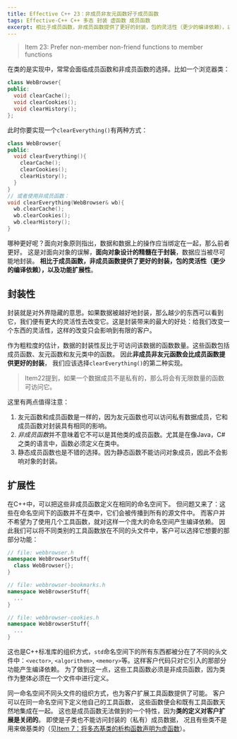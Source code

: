 ```yaml
---
title: Effective C++ 23：非成员非友元函数好于成员函数
tags: Effective-C++ C++ 多态 封装 虚函数 成员函数
excerpt: 相比于成员函数，非成员函数提供了更好的封装，包的灵活性（更少的编译依赖），以及功能扩展性。
---
```


> Item 23: Prefer non-member non-friend functions to member functions

在类的是实现中，常常会面临成员函数和非成员函数的选择。比如一个浏览器类：

```cpp
class WebBrowser{
public:
  void clearCache();
  void clearCookies();
  void clearHistory();
};
```

此时你要实现一个`clearEverything()`有两种方式：

```cpp
class WebBrowser{
public:
  void clearEverything(){
    clearCache();
    clearCookies();
    clearHistory();
  }
}
// 或者使用非成员函数：
void clearEverything(WebBrowser& wb){
  wb.clearCache();
  wb.clearCookies();
  wb.clearHistory();
}
```

哪种更好呢？面向对象原则指出，数据和数据上的操作应当绑定在一起，那么前者更好。
这是对面向对象的误解，**面向对象设计的精髓在于封装**，数据应当被尽可能地封装。
**相比于成员函数，非成员函数提供了更好的封装，包的灵活性（更少的编译依赖），以及功能扩展性**。

<!--more-->

## 封装性

封装就是对外界隐藏的意思。如果数据被越好地封装，那么越少的东西可以看到它，我们便有更大的灵活性去改变它。这是封装带来的最大的好处：给我们改变一个东西的灵活性，这样的改变只会影响到有限的客户。

作为粗粒度的估计，数据的封装性反比于可访问该数据的函数数量。这些函数包括成员函数、友元函数和友元类中的函数。
因此**非成员非友元函数会比成员函数提供更好的封装**，
我们应该选择`clearEverything()`的第二种实现。

> Item22提到，如果一个数据成员不是私有的，那么将会有无限数量的函数可访问它。

这里有两点值得注意：

1. 友元函数和成员函数是一样的，因为友元函数也可以访问私有数据成员，它和成员函数对封装具有相同的影响。
2. *非成员函数*并不意味着它不可以是其他类的成员函数。尤其是在像Java，C#之类的语言中，函数必须定义在类中。
3. 静态成员函数也是不错的选择。因为静态函数不能访问对象成员，因此不会影响对象的封装。

## 扩展性

在C++中，可以把这些非成员函数定义在相同的命名空间下。
但问题又来了：这些在命名空间下的函数并不在类中，它们会被传播到所有的源文件中。
而客户并不希望为了使用几个工具函数，就对这样一个庞大的命名空间产生编译依赖。
因此我们可以将不同类别的工具函数放在不同的头文件中，客户可以选择它想要的那部分功能：

```cpp
// file: webbrowser.h
namespace WebBrowserStuff{
  class WebBrowser{};
}

// file: webbrowser-bookmarks.h
namespace WebBrowserStuff{
  ...
}

// file: webbrowser-cookies.h
namespace WebBrowserStuff{
  ...
}
```

这也是C++标准库的组织方式，`std`命名空间下的所有东西都被分在了不同的头文件中：`<vector>`, `<algorithem>`, `<memory>`等。这样客户代码只对它引入的那部分功能产生编译依赖。
为了做到这一点，这些工具函数必须是非成员函数，因为类作为整体必须在一个文件中进行定义。

同一命名空间不同头文件的组织方式，也为客户扩展工具函数提供了可能。
客户可以在同一命名空间下定义他自己的工具函数，
这些函数便会和既有工具函数天然地集成在一起。
这也是成员函数无法做到的一个特性，因为**类的定义对客户扩展是关闭的**。
即使是子类也不能访问封装的（私有）成员数据，
况且有些类不是用来做基类的（见[Item 7：将多态基类的析构函数声明为虚函数][7]）。

[7]: /2015/07/24/effective-cpp-7.html

